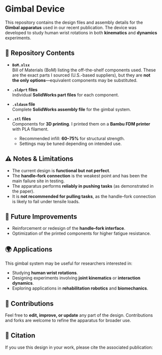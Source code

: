 # Gimbal Device

This repository contains the design files and assembly details for the **Gimbal apparatus** used in our recent publication. The device was developed to study human wrist rotations in both **kinematics** and **dynamics** experiments.  

## 📂 Repository Contents
- **`BoM.xlsx`**  
  Bill of Materials (BoM) listing the off-the-shelf components used. These are the exact parts I sourced (U.S.-based suppliers), but they are **not the only options**—equivalent components may be substituted.  

- **`.sldprt` files**  
  Individual **SolidWorks part files** for each component.  

- **`.sldasm` file**  
  Complete **SolidWorks assembly file** for the gimbal system.  

- **`.stl` files**  
  Components for **3D printing**. I printed them on a **Bambu FDM printer** with PLA filament.  
  - Recommended infill: **60–75%** for structural strength.  
  - Settings may be tuned depending on intended use.  

## ⚠️ Notes & Limitations
- The current design is **functional but not perfect**.  
- The **handle–fork connection** is the weakest point and has been the main failure site in testing.  
- The apparatus performs **reliably in pushing tasks** (as demonstrated in the paper).  
- It is **not recommended for pulling tasks**, as the handle–fork connection is likely to fail under tensile loads.  

## 🔧 Future Improvements
- Reinforcement or redesign of the **handle–fork interface**.  
- Optimization of the printed components for higher fatigue resistance.  

## 🌍 Applications
This gimbal system may be useful for researchers interested in:  
- Studying **human wrist rotations**.  
- Designing experiments involving **joint kinematics** or **interaction dynamics**.  
- Exploring applications in **rehabilitation robotics** and **biomechanics**.  

## 🤝 Contributions
Feel free to **edit, improve, or update** any part of the design. Contributions and forks are welcome to refine the apparatus for broader use.  

## 📖 Citation
If you use this design in your work, please cite the associated publication:  


